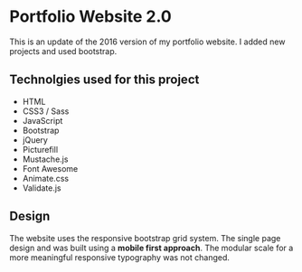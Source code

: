# Portfolio Website 2.0
This is an update of the 2016 version of my portfolio website. I added new projects and used bootstrap.

## Technolgies used for this project
- HTML
- CSS3 / Sass
- JavaScript
- Bootstrap
- jQuery
- Picturefill
- Mustache.js
- Font Awesome
- Animate.css
- Validate.js

## Design
The website uses the responsive bootstrap grid system. The single page design and was built using a **mobile first approach**. 
The modular scale for a more meaningful responsive typography was not changed.

